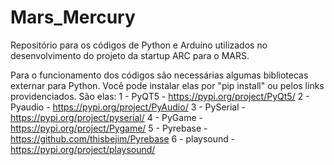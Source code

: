 # Mars_Mercury
Repositório para os códigos de Python e Arduíno utilizados no desenvolvimento do projeto da startup ARC para o MARS.

Para o funcionamento dos códigos são necessárias algumas bibliotecas externar para Python. Você pode instalar elas por "pip install" ou pelos links providenciados. São elas:
1 - PyQT5      - https://pypi.org/project/PyQt5/
2 - Pyaudio    - https://pypi.org/project/PyAudio/
3 - PySerial   - https://pypi.org/project/pyserial/
4 - PyGame     - https://pypi.org/project/Pygame/
5 - Pyrebase   - https://github.com/thisbejim/Pyrebase
6 - playsound  - https://pypi.org/project/playsound/
